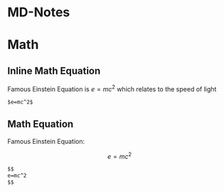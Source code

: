 # MD-Notes

# Math

## Inline Math Equation

Famous Einstein Equation is $e=mc^2$ which relates to the speed of light

```md
$e=mc^2$
```

## Math Equation

Famous Einstein Equation:

$$
e=mc^2
$$

```md
$$
e=mc^2
$$
```
